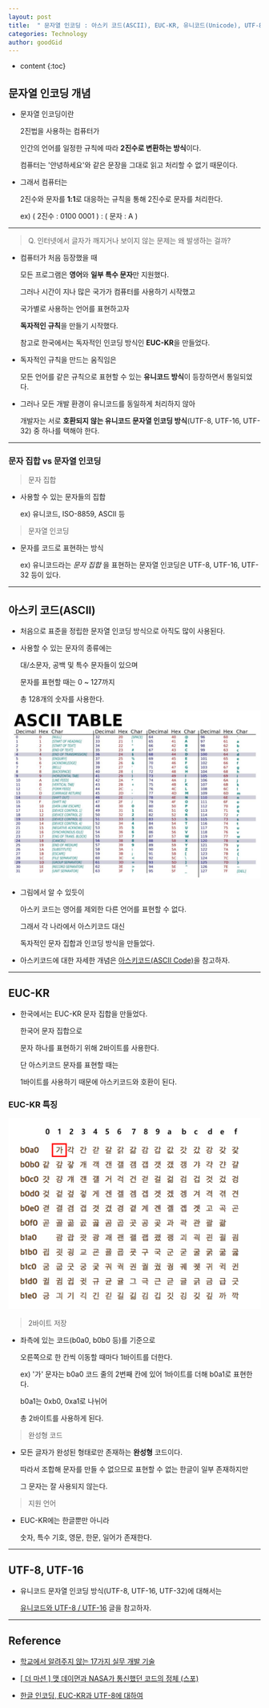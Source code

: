 ```yaml
---
layout: post
title:  " 문자열 인코딩 : 아스키 코드(ASCII), EUC-KR, 유니코드(Unicode), UTF-8, UTF-16 "
categories: Technology
author: goodGid
---
```

* content
{:toc}

## 문자열 인코딩 개념

* 문자열 인코딩이란 

  2진법을 사용하는 컴퓨터가

  인간의 언어를 일정한 규칙에 따라 **2진수로 변환하는 방식**이다.

  컴퓨터는 '안녕하세요'와 같은 문장을 그대로 읽고 처리할 수 없기 때문이다.

* 그래서 컴퓨터는 

  2진수와 문자를 **1:1**로 대응하는 규칙을 통해 2진수로 문자를 처리한다.

  ex) ( 2진수 : 0100 0001 ) : ( 문자 : A )




---

> Q. 인터넷에서 글자가 깨지거나 보이지 않는 문제는 왜 발생하는 걸까?

* 컴퓨터가 처음 등장했을 때

  모든 프로그램은 **영어**와 **일부 특수 문자**만 지원했다.

  그러나 시간이 지나 많은 국가가 컴퓨터를 사용하기 시작했고

  국가별로 사용하는 언어를 표현하고자 

  **독자적인 규칙**을 만들기 시작했다.

  참고로 한국에서는 독자적인 인코딩 방식인 **EUC-KR**을 만들었다.

* 독자적인 규칙을 만드는 움직임은 

  모든 언어를 같은 규칙으로 표현할 수 있는 **유니코드 방식**이 등장하면서 통일되었다.

* 그러나 모든 개발 환경이 유니코드를 동일하게 처리하지 않아

  개발자는 서로 **호환되지 않는 유니코드 문자열 인코딩 방식**(UTF-8, UTF-16, UTF-32) 중 하나를 택해야 한다.



---



### 문자 집합 vs 문자열 인코딩

> 문자 집합

* 사용할 수 있는 문자들의 집합

  ex) 유니코드, ISO-8859, ASCII 등

> 문자열 인코딩

* 문자를 코드로 표현하는 방식
  
  ex) 유니코드라는 *문자 집합* 을 표현하는 문자열 인코딩은 UTF-8, UTF-16, UTF-32 등이 있다.

---


## 아스키 코드(ASCII)

* 처음으로 표준을 정립한 문자열 인코딩 방식으로 아직도 많이 사용된다.

* 사용할 수 있는 문자의 종류에는

  대/소문자, 공백 및 특수 문자들이 있으며

  문자를 표현할 때는 0 ~ 127까지 

  총 128개의 숫자를 사용한다.

![](/assets/img/tech/String-Encoding_1.jpg)

* 그림에서 알 수 있듯이

  아스키 코드는 영어를 제외한 다른 언어를 표현할 수 없다.

  그래서 각 나라에서 아스키코드 대신

  독자적인 문자 집합과 인코딩 방식을 만들었다.

* 아스키코드에 대한 자세한 개념은 [아스키코드(ASCII Code)]({{site.url}}/ASCII-Code/)을 참고하자.



---

## EUC-KR

* 한국에서는 EUC-KR 문자 집합을 만들었다.

  한국어 문자 집합으로

  문자 하나를 표현하기 위해 2바이트를 사용한다.

  단 아스키코드 문자를 표현할 때는

  1바이트를 사용하기 때문에 아스키코드와 호환이 된다.


### EUC-KR 특징

![](/assets/img/tech/String-Encoding_2.png)

> 2바이트 저장

* 좌측에 있는 코드(b0a0, b0b0 등)를 기준으로

  오른쪽으로 한 칸씩 이동할 때마다 1바이트를 더한다.

  ex) '가' 문자는 b0a0 코드 줄의 2번째 칸에 있어 1바이트를 더해 b0a1로 표현한다.

  b0a1는 0xb0, 0xa1로 나뉘어 

  총 2바이트를 사용하게 된다.


> 완성형 코드 

* 모든 글자가 완성된 형태로만 존재하는 **완성형** 코드이다.

  따라서 조합해 문자를 만들 수 없으므로 표현할 수 없는 한글이 일부 존재하지만

  그 문자는 잘 사용되지 않는다.



> 지원 언어

* EUC-KR에는 한글뿐만 아니라 

  숫자, 특수 기호, 영문, 한문, 일어가 존재한다.


---

## UTF-8, UTF-16

* 유니코드 문자열 인코딩 방식(UTF-8, UTF-16, UTF-32)에 대해서는 

  [유니코드와 UTF-8 / UTF-16]({{site.url}}/Unicode-And-UTF-Encoding/) 글을 참고하자.


---

## Reference

* [학교에서 알려주지 않는 17가지 실무 개발 기술](https://book.naver.com/bookdb/book_detail.nhn?bid=16324028)

* [[ 더 마션 ] 맷 데이먼과 NASA가 통신했던 코드의 정체 (스포)](https://extmovie.com/martian/8580722)

* [한글 인코딩, EUC-KR과 UTF-8에 대하여](https://ithub.tistory.com/277)





